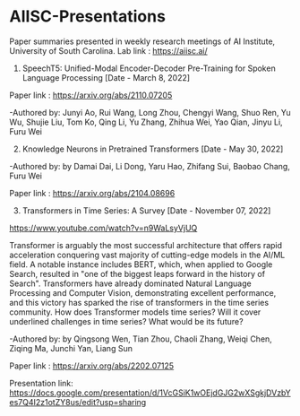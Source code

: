 # AIISC-Presentations

Paper summaries presented in weekly research meetings of AI Institute, University of South Carolina. 
Lab link : https://aiisc.ai/


1. SpeechT5: Unified-Modal Encoder-Decoder Pre-Training for Spoken Language Processing [Date - March 8, 2022]

Paper link : https://arxiv.org/abs/2110.07205

-Authored by: Junyi Ao, Rui Wang, Long Zhou, Chengyi Wang, Shuo Ren, Yu Wu, Shujie Liu, Tom Ko, Qing Li, Yu Zhang, Zhihua Wei, Yao Qian, Jinyu Li, Furu Wei



2. Knowledge Neurons in Pretrained Transformers [Date - May 30, 2022]

-Authored by: by Damai Dai, Li Dong, Yaru Hao, Zhifang Sui, Baobao Chang, Furu Wei

Paper link : 
https://arxiv.org/abs/2104.08696 



3. Transformers in Time Series: A Survey [Date - November 07, 2022]

https://www.youtube.com/watch?v=n9WaLsyVjUQ

Transformer is arguably the most successful architecture that offers rapid acceleration conquering vast majority of cutting-edge models in the AI/ML field. A notable instance includes BERT, which, when applied to Google Search, resulted in "one of the biggest leaps forward in the history of Search". Transformers have already dominated Natural Language Processing and Computer Vision, demonstrating excellent performance, and this victory has sparked the rise of transformers in the time series community. How does Transformer models time series? Will it cover underlined challenges in time series? What would be its future?

-Authored by: by Qingsong Wen, Tian Zhou, Chaoli Zhang, Weiqi Chen, Ziqing Ma, Junchi Yan, Liang Sun

Paper link : https://arxiv.org/abs/2202.07125

Presentation link: https://docs.google.com/presentation/d/1VcGSiK1wOEjdGJG2wXSgkjDVzbYes7Q4I2z1otZY8us/edit?usp=sharing


